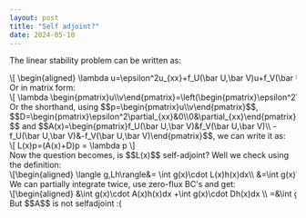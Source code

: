 ```yaml
---
layout: post
title: "Self adjoint?"
date: 2024-05-10
---
```

<style>
.math-container {
    max-width: 100%; /* Set a maximum width to prevent it from expanding the page */
    overflow-x: auto; /* Enable horizontal scrolling */
    white-space: nowrap; /* Prevent the text from wrapping */
}
</style>
The linear stability problem can be written as:
<div class="math-container">\[
\begin{aligned}
\lambda u=\epsilon^2u_{xx}+f_U(\bar U,\bar V)u+f_V(\bar U,\bar V)v\\
\lambda v=v_{xx}-f_U(\bar U,\bar V)u-f_V(\bar U,\bar V)v
\end{aligned}
\]</div>
Or in matrix form:
<div class="math-container">\[
\lambda \begin{pmatrix}u\\v\end{pmatrix}=\left(\begin{pmatrix}\epsilon^2\partial_{xx}&0\\0&\partial_{xx}\end{pmatrix}+\begin{pmatrix}f_U(\bar U,\bar V)&f_V(\bar U,\bar V)\\ -f_U(\bar U,\bar V)&-f_V(\bar U,\bar V)\end{pmatrix}\right)\begin{pmatrix}u\\v\end{pmatrix}
\]</div>
Or the shorthand, using $$p=\begin{pmatrix}u\\v\end{pmatrix}$$, $$D=\begin{pmatrix}\epsilon^2\partial_{xx}&0\\0&\partial_{xx}\end{pmatrix}$$ and $$A(x)=\begin{pmatrix}f_U(\bar U,\bar V)&f_V(\bar U,\bar V)\\ -f_U(\bar U,\bar V)&-f_V(\bar U,\bar V)\end{pmatrix}$$, we can write it as:
<div class="math-container">\[
L(x)p=(A(x)+D)p = \lambda p
\]</div>
Now the question becomes, is $$L(x)$$ self-adjoint? Well we check using the definition:
<div class="math-container">\[\begin{aligned}
\langle g,Lh\rangle&=
\int g(x)\cdot L(x)h(x)dx\\
&=\int g(x)\cdot A(x)h(x)dx +\int g(x)\cdot Dh(x)dx 
\end{aligned}\]</div>
We can partially integrate twice, use zero-flux BC's and get:
<div class="math-container">\[\begin{aligned}
&\int g(x)\cdot A(x)h(x)dx +\int g(x)\cdot Dh(x)dx \\
=&\int g(x)\cdot A(x)h(x)dx +\int Dg(x)\cdot h(x)dx
\end{aligned}
\]</div>
But $$A$$ is not selfadjoint :(

